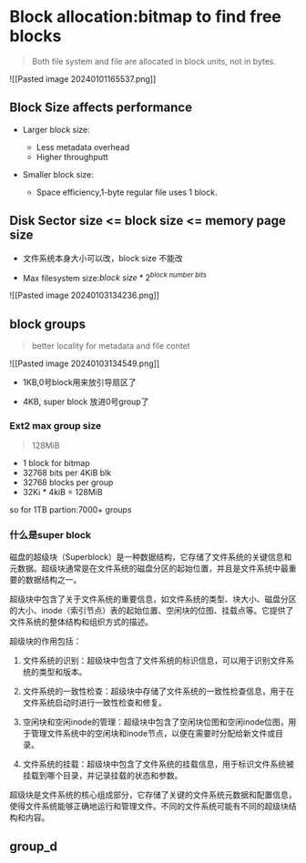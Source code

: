 # Block allocation:bitmap to find free blocks

>Both file system and file are allocated in block units, not in bytes.


![[Pasted image 20240101165537.png]]

## Block Size affects performance


- Larger block size:
   - Less metadata overhead
   - Higher throughputt

- Smaller block size:
   - Space efficiency,1-byte regular file uses 1 block.


## Disk Sector size <= block size <= memory page size	

- 文件系统本身大小可以改，block size 不能改


- Max filesystem size:$block\ size*2^{block\ number\ bits }$

![[Pasted image 20240103134236.png]]


## block groups
> better locality for metadata and file contet

![[Pasted image 20240103134549.png]]
- 1KB,0号block用来放引导扇区了

 - 4KB, super block 放进0号group了

### Ext2 max group size  
> 128MiB

- 1 block for bitmap
- 32768 bits per 4KiB blk
- 32768 blocks per group
- 32Ki \* 4kiB = 128MiB

so for 1TB partion:7000+ groups


### 什么是super block
磁盘的超级块（Superblock）是一种数据结构，它存储了文件系统的关键信息和元数据。超级块通常是在文件系统的磁盘分区的起始位置，并且是文件系统中最重要的数据结构之一。

超级块中包含了关于文件系统的重要信息，如文件系统的类型、块大小、磁盘分区的大小、inode（索引节点）表的起始位置、空闲块的位图、挂载点等。它提供了文件系统的整体结构和组织方式的描述。

超级块的作用包括：

1. 文件系统的识别：超级块中包含了文件系统的标识信息，可以用于识别文件系统的类型和版本。
    
2. 文件系统的一致性检查：超级块中存储了文件系统的一致性检查信息，用于在文件系统启动时进行一致性检查和修复。
    
3. 空闲块和空闲inode的管理：超级块中包含了空闲块位图和空闲inode位图，用于管理文件系统中的空闲块和inode节点，以便在需要时分配给新文件或目录。
    
4. 文件系统的挂载：超级块中包含了文件系统的挂载信息，用于标识文件系统被挂载到哪个目录，并记录挂载的状态和参数。
    

超级块是文件系统的核心组成部分，它存储了关键的文件系统元数据和配置信息，使得文件系统能够正确地运行和管理文件。不同的文件系统可能有不同的超级块结构和内容。


## group_d